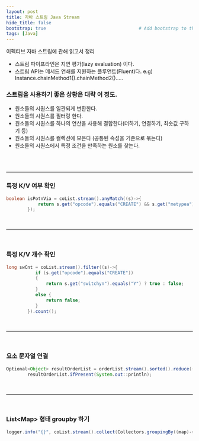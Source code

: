 ```yaml
---
layout: post
title: 자바 스트림 Java Stream
hide_title: false 
bootstrap: true                                   # Add bootstrap to the page
tags: [Java]
---
```


이펙티브 자바 스트림에 관해 읽고서 정리
* 스트림 파이프라인은 지연 평가(lazy evaluation) 이다.
* 스트림 API는 메서드 연쇄를 지원하는 플루언트(Fluent)다. e.g) Instance.chainMethod1().chainMethod2()..... 

### 스트림을 사용하기 좋은 상황은 대략 이 정도.
* 원소들의 시퀀스를 일관되게 변환한다.
* 원소들의 시퀀스를 필터링 한다.
* 원소들의 시퀀스를 하나의 연산을 사용해 결합한다(더하기, 연결하기, 최솟값 구하기 등)
* 원소들의 시퀀스를 컬렉션에 모은다 (공통된 속성을 기준으로 묶는다)
* 원소들의 시퀀스에서 특정 조건을 만족하는 원소를 찾는다.

<br/>
<br/>

--------


### 특정 K/V 여부 확인 

```java
boolean isPotnVia = coList.stream().anyMatch((s)->{
            return s.get("opcode").equals("CREATE") && s.get("metypea").toString().startsWith("P"); 
        });
```

<br/>

--------

<br/>

### 특정 K/V 개수 확인

```java
long swCnt = coList.stream().filter((s)->{
           if (s.get("opcode").equals("CREATE"))
           {
               return s.get("switchyn").equals("Y") ? true : false;
           }
           else {
               return false;
           }
        }).count();
```

<br/>

------

<br/>

### 요소 문자열 연결

```java
Optional<Object> resultOrderList = orderList.stream().sorted().reduce((s1, s2) -> s1 + ", " + s2);
        resultOrderList.ifPresent(System.out::println);
```

<br/>

-----

<br/>

### List\<Map\> 형태 groupby 하기

```java
logger.info("{}", coList.stream().collect(Collectors.groupingBy((map)-> map.get("opcode"))).entrySet());
```

</br>





